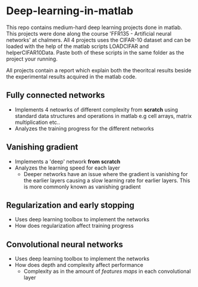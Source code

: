 # Deep-learning-in-matlab
This repo contains medium-hard deep learning projects done in matlab. This projects were done along the course 'FFR135 - Artificial neural networks' at chalmers. All 4 projects uses the CIFAR-10 dataset and can be loaded with the help of the matlab scripts LOADCIFAR and helperCIFAR10Data. Paste both of these scripts in the same folder as the project your running.

All projects contain a report which explain both the theoritcal results beside the experimental results acquired in the matlab code. 

## Fully connected networks
- Implements 4 netowrks of different complexity from **scratch** using standard data structures and operations in matlab e.g cell arrays, matrix multiplication etc..
- Analyzes the training progress for the different networks 

## Vanishing gradient 
- Implements a 'deep' network **from scratch** 
- Analyzes the learning speed for each layer
	- Deeper networks have an issue where the gradient is vanishing for the earlier layers causing a slow learning rate for earlier layers. This is more commonly known as vanishing gradient

## Regularization and early stopping
- Uses deep learning toolbox to implement the networks
- How does regularization affect training progress 

## Convolutional neural networks
- Uses deep learning toolbox to implement the networks
- How does depth and complexity affect performance 
	- Complexity as in the amount of *features maps* in each convolutional layer
